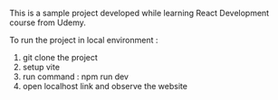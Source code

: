 This is a sample project developed while learning React Development course from Udemy.

To run the project in local environment :

1) git clone the project
2) setup vite
3) run command : npm run dev
4) open localhost link and observe the website

